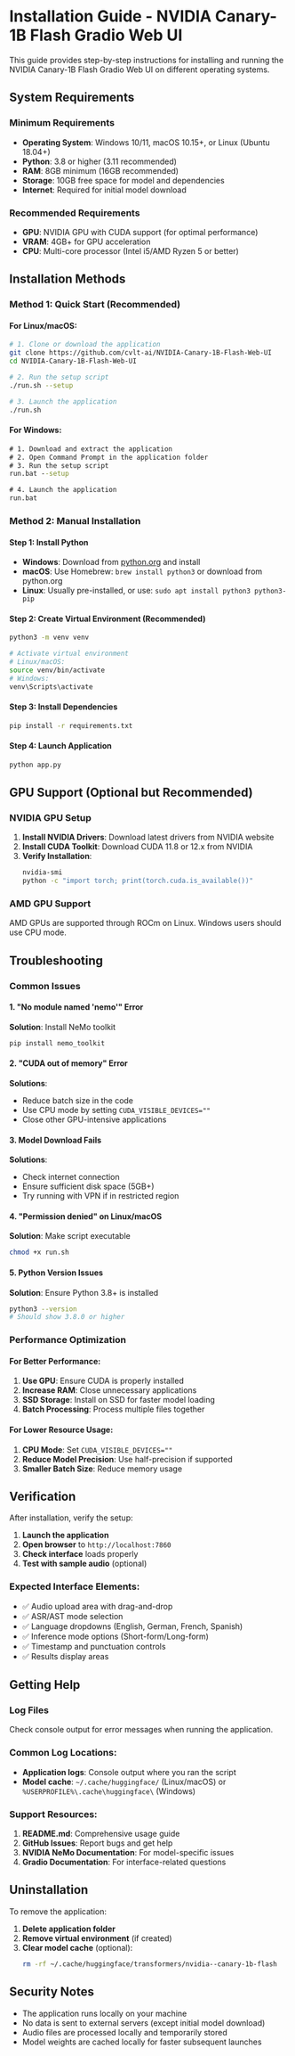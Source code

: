 # Installation Guide - NVIDIA Canary-1B Flash Gradio Web UI

This guide provides step-by-step instructions for installing and running the NVIDIA Canary-1B Flash Gradio Web UI on different operating systems.

## System Requirements

### Minimum Requirements
- **Operating System**: Windows 10/11, macOS 10.15+, or Linux (Ubuntu 18.04+)
- **Python**: 3.8 or higher (3.11 recommended)
- **RAM**: 8GB minimum (16GB recommended)
- **Storage**: 10GB free space for model and dependencies
- **Internet**: Required for initial model download

### Recommended Requirements
- **GPU**: NVIDIA GPU with CUDA support (for optimal performance)
- **VRAM**: 4GB+ for GPU acceleration
- **CPU**: Multi-core processor (Intel i5/AMD Ryzen 5 or better)

## Installation Methods

### Method 1: Quick Start (Recommended)

#### For Linux/macOS:
```bash
# 1. Clone or download the application
git clone https://github.com/cvlt-ai/NVIDIA-Canary-1B-Flash-Web-UI
cd NVIDIA-Canary-1B-Flash-Web-UI

# 2. Run the setup script
./run.sh --setup

# 3. Launch the application
./run.sh
```

#### For Windows:
```cmd
# 1. Download and extract the application
# 2. Open Command Prompt in the application folder
# 3. Run the setup script
run.bat --setup

# 4. Launch the application
run.bat
```

### Method 2: Manual Installation

#### Step 1: Install Python
- **Windows**: Download from [python.org](https://python.org) and install
- **macOS**: Use Homebrew: `brew install python3` or download from python.org
- **Linux**: Usually pre-installed, or use: `sudo apt install python3 python3-pip`

#### Step 2: Create Virtual Environment (Recommended)
```bash
python3 -m venv venv

# Activate virtual environment
# Linux/macOS:
source venv/bin/activate
# Windows:
venv\Scripts\activate
```

#### Step 3: Install Dependencies
```bash
pip install -r requirements.txt
```

#### Step 4: Launch Application
```bash
python app.py
```

## GPU Support (Optional but Recommended)

### NVIDIA GPU Setup
1. **Install NVIDIA Drivers**: Download latest drivers from NVIDIA website
2. **Install CUDA Toolkit**: Download CUDA 11.8 or 12.x from NVIDIA
3. **Verify Installation**:
   ```bash
   nvidia-smi
   python -c "import torch; print(torch.cuda.is_available())"
   ```

### AMD GPU Support
AMD GPUs are supported through ROCm on Linux. Windows users should use CPU mode.

## Troubleshooting

### Common Issues

#### 1. "No module named 'nemo'" Error
**Solution**: Install NeMo toolkit
```bash
pip install nemo_toolkit
```

#### 2. "CUDA out of memory" Error
**Solutions**:
- Reduce batch size in the code
- Use CPU mode by setting `CUDA_VISIBLE_DEVICES=""`
- Close other GPU-intensive applications

#### 3. Model Download Fails
**Solutions**:
- Check internet connection
- Ensure sufficient disk space (5GB+)
- Try running with VPN if in restricted region

#### 4. "Permission denied" on Linux/macOS
**Solution**: Make script executable
```bash
chmod +x run.sh
```

#### 5. Python Version Issues
**Solution**: Ensure Python 3.8+ is installed
```bash
python3 --version
# Should show 3.8.0 or higher
```

### Performance Optimization

#### For Better Performance:
1. **Use GPU**: Ensure CUDA is properly installed
2. **Increase RAM**: Close unnecessary applications
3. **SSD Storage**: Install on SSD for faster model loading
4. **Batch Processing**: Process multiple files together

#### For Lower Resource Usage:
1. **CPU Mode**: Set `CUDA_VISIBLE_DEVICES=""`
2. **Reduce Model Precision**: Use half-precision if supported
3. **Smaller Batch Size**: Reduce memory usage

## Verification

After installation, verify the setup:

1. **Launch the application**
2. **Open browser** to `http://localhost:7860`
3. **Check interface** loads properly
4. **Test with sample audio** (optional)

### Expected Interface Elements:
- ✅ Audio upload area with drag-and-drop
- ✅ ASR/AST mode selection
- ✅ Language dropdowns (English, German, French, Spanish)
- ✅ Inference mode options (Short-form/Long-form)
- ✅ Timestamp and punctuation controls
- ✅ Results display areas

## Getting Help

### Log Files
Check console output for error messages when running the application.

### Common Log Locations:
- **Application logs**: Console output where you ran the script
- **Model cache**: `~/.cache/huggingface/` (Linux/macOS) or `%USERPROFILE%\.cache\huggingface\` (Windows)

### Support Resources:
1. **README.md**: Comprehensive usage guide
2. **GitHub Issues**: Report bugs and get help
3. **NVIDIA NeMo Documentation**: For model-specific issues
4. **Gradio Documentation**: For interface-related questions

## Uninstallation

To remove the application:

1. **Delete application folder**
2. **Remove virtual environment** (if created)
3. **Clear model cache** (optional):
   ```bash
   rm -rf ~/.cache/huggingface/transformers/nvidia--canary-1b-flash
   ```

## Security Notes

- The application runs locally on your machine
- No data is sent to external servers (except initial model download)
- Audio files are processed locally and temporarily stored
- Model weights are cached locally for faster subsequent launches

